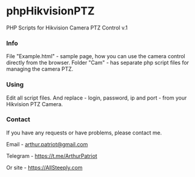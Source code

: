 # phpHikvisionPTZ
PHP Scripts for Hikvision Camera PTZ Control v.1

### Info
File "Example.html" - sample page, how you can use the camera control directly from the browser.
Folder "Cam" - has separate php script files for managing the camera PTZ.

### Using
Edit all script files. And replace - login, password, ip and port - from your Hikvision PTZ Camera.

### Contact
If you have any requests or have problems, please contact me.

Email - arthur.patriot@gmail.com

Telegram - https://t.me/ArthurPatriot

Or site - https://AllSteeply.com
